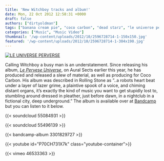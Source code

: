 ```yaml
---
title: 'New Witchboy tracks and album!'
date: Mon, 22 Oct 2012 12:58:31 +0000
draft: false
authors: ["dirtyoldman"]
tags: ["banana cream pie", "coco carbon", "dead starz", "le universe perverse", "mike textbeak", "Witchboy"]
categories: ["Music", "Music Video"]
thumbnail: '/wp-content/uploads/2012/10/2596728714-1-150x150.jpg'
featured: '/wp-content/uploads/2012/10/2596728714-1-304x190.jpg'
---
```


[![](/wp-content/uploads/2012/10/2596728714-1-e1350908858355.jpg "LE UNIVERSE PERVERSE ")](/2012/10/22/new-witchboy-tracks-and-album/2596728714-1/)

Calling Witchboy a busy man is an understatement. Since releasing his album, [_Le Pervese Universe_](http://auralsects.bandcamp.com/album/le-universe-perverse), on Aural Sects earlier this year, he has produced and released a slew of material, as well as producing for Coco Carbon. His album was described in Rolling Stone as ”..a robots heart beat under a layer of lazer grime, a plaintive spook of a voice, and chiming distant organs, it’s exactly the kind of music you want to get stupidly lost to, stumbling around dressed in pleather, just before dawn, in a nightclub in a fictional city, deep underground.” The album is available over at [Bandcamp](http://auralsects.bandcamp.com/album/le-universe-perverse) but you can listen to it below.

{{< soundcloud 55084931 >}}

{{< soundcloud 55496139 >}}

{{< bandcamp-album 3301829727 >}}

{{< youtube id="P70CH731X7k" class="youtube-container">}}

{{< vimeo 46533363 >}}
